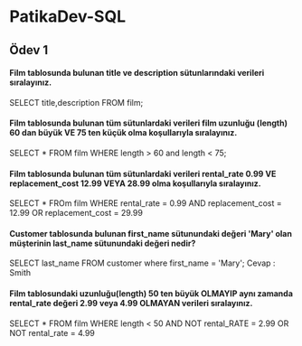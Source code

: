 # PatikaDev-SQL
## Ödev 1
#### Film tablosunda bulunan title ve description sütunlarındaki verileri sıralayınız.
SELECT title,description FROM film;
#### Film tablosunda bulunan tüm sütunlardaki verileri film uzunluğu (length) 60 dan büyük VE 75 ten küçük olma koşullarıyla sıralayınız.
SELECT * FROM film WHERE length > 60 and length < 75;
#### Film tablosunda bulunan tüm sütunlardaki verileri rental_rate 0.99 VE replacement_cost 12.99 VEYA 28.99 olma koşullarıyla sıralayınız.
SELECT * FROm film WHERE rental_rate = 0.99 AND replacement_cost = 12.99 OR replacement_cost = 29.99
#### Customer tablosunda bulunan first_name sütunundaki değeri 'Mary' olan müşterinin last_name sütunundaki değeri nedir?
SELECT last_name FROM customer where first_name = 'Mary';
Cevap : Smith
#### Film tablosundaki uzunluğu(length) 50 ten büyük OLMAYIP aynı zamanda rental_rate değeri 2.99 veya 4.99 OLMAYAN verileri sıralayınız.
SELECT * FROM film WHERE  length < 50 AND  NOT rental_RATE = 2.99 OR NOT rental_rate = 4.99




